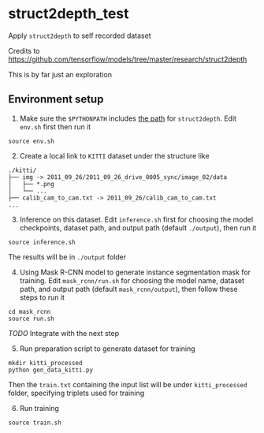 # struct2depth_test
Apply `struct2depth` to self recorded dataset

Credits to https://github.com/tensorflow/models/tree/master/research/struct2depth

This is by far just an exploration

## Environment setup
1. Make sure the `$PYTHONPATH` includes 
[the path](https://github.com/tensorflow/models/tree/master/research/struct2depth)
for `struct2depth`.
Edit `env.sh` first then run it
```
source env.sh
```

2. Create a local link to `KITTI` dataset under the structure like
```
./kitti/
├── img -> 2011_09_26/2011_09_26_drive_0005_sync/image_02/data
│   ├── *.png
│   └── ...
├── calib_cam_to_cam.txt -> 2011_09_26/calib_cam_to_cam.txt
...
```

3. Inference on this dataset.
Edit `inference.sh` first for choosing the model checkpoints,
dataset path, and output path (default `./output`),
then run it
```
source inference.sh
```
The results will be in `./output` folder

4. Using Mask R-CNN model to generate instance segmentation mask for training.
Edit `mask_rcnn/run.sh` for choosing the model name,
dataset path, and output path (default `mask_rcnn/output`),
then follow these steps to run it
```
cd mask_rcnn
source run.sh
```
*TODO* Integrate with the next step

5. Run preparation script to generate dataset for training
```
mkdir kitti_processed
python gen_data_kitti.py
```
Then the `train.txt` containing the input list will be under `kitti_processed` folder, specifying triplets used for training

6. Run training
```
source train.sh
```
